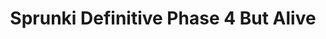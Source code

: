---
slug: sprunki-definitive-phase-4-but-alive-1886
title: Sprunki Definitive Phase 4 But Alive
description: "Sprunki Definitive Phase 4 But Alive is an exciting online game. Play for free directly in your browser!"
icon: /images/popular_mods/Sprunki Definitive Phase 4 But Alive.png
url: https://wowtbc.net/sprunkin/definitive-phase4-alive/index.html
previewImage: /images/popular_mods/Sprunki Definitive Phase 4 But Alive.png
type: popular mods

# SEO配置
seo:
  title: "Sprunki Definitive Phase 4 But Alive - Play Free Online Game | Fun Browser Games"
  description: "Sprunki Definitive Phase 4 But Alive - Play this fun online game for free in your browser. No download required!"
  ogImage: "/images/popular_mods/Sprunki Definitive Phase 4 But Alive.png"
  keywords: "sprunki-definitive-phase-4-but-alive-1886, online game, browser game, free game, popular mods game, play online"

videoUrls:
  - https://www.youtube.com/embed/example1
  - https://www.youtube.com/embed/example2

whyPlay:
  title: "Why Play Sprunki Definitive Phase 4 But Alive?"
  items:
    - "Immersive Gameplay: Sprunki Definitive Phase 4 But Alive offers an engaging and immersive gaming experience that will keep you entertained for hours"
    - "Challenging Levels: Test your skills with increasingly difficult challenges and obstacles"
    - "Beautiful Graphics: Enjoy stunning visuals and smooth animations that bring the game world to life"
    - "Regular Updates: New content and features are added regularly to keep the game fresh and exciting"
    - "Free to Play: Experience all the fun without spending a penny"
    - "Community Features: Connect with other players, share strategies, and compete for high scores"
    - "Cross-Platform: Play on any device with a web browser, no downloads required"

features:
  title: "Key Features of Sprunki Definitive Phase 4 But Alive"
  image: "/images/popular_mods/Sprunki Definitive Phase 4 But Alive.png"
  items:
    - "Intuitive Controls: Easy to learn controls make Sprunki Definitive Phase 4 But Alive accessible for players of all skill levels"
    - "Multiple Game Modes: Enjoy various gameplay options that provide different challenges and experiences"
    - "Character Customization: Personalize your gaming experience with unique characters and items"
    - "Achievement System: Complete special tasks to earn rewards and recognition"
    - "Leaderboards: Compete with players worldwide and see who can achieve the highest scores"

characteristics:
  title: "Game Characteristics"
  image: "/images/popular_mods/Sprunki Definitive Phase 4 But Alive.png"
  items:
    - "Genre: Popular mods game with elements of strategy and skill"
    - "Difficulty: Suitable for both casual gamers and those seeking a challenge"
    - "Play Time: Quick sessions or extended gameplay, depending on your preference"
    - "Art Style: Vibrant and engaging visuals that enhance the gaming experience"
    - "Sound Design: Immersive audio that complements the gameplay perfectly"

info: "Sprunki Definitive Phase 4 But Alive is an exciting online game that offers players a unique and engaging gaming experience. With its intuitive controls, stunning visuals, and challenging gameplay, Sprunki Definitive Phase 4 But Alive provides hours of entertainment for players of all ages and skill levels. Whether you're looking for a quick gaming session during a break or an extended play session, Sprunki Definitive Phase 4 But Alive delivers an immersive experience that will keep you coming back for more. The game features multiple levels of increasing difficulty, ensuring that players are constantly challenged as they progress. With regular updates adding new content and features, Sprunki Definitive Phase 4 But Alive remains fresh and exciting, providing endless entertainment options for its growing community of players."

howToPlayIntro: "Welcome to Sprunki Definitive Phase 4 But Alive! This guide will walk you through the basics and help you master the game. Whether you're a beginner or looking to improve your skills, these tips and instructions will enhance your gaming experience."

howToPlaySteps:
  - title: "Getting Started"
    description: "Begin your Sprunki Definitive Phase 4 But Alive adventure by familiarizing yourself with the controls. Use your keyboard or mouse to navigate through the game interface. The tutorial will guide you through the basic mechanics and help you understand the objectives."
  - title: "Understanding the Objectives"
    description: "In Sprunki Definitive Phase 4 But Alive, your main goal is to progress through levels by completing specific objectives. Each level presents unique challenges that require different strategies and approaches."
  - title: "Mastering the Controls"
    description: "Practice using the controls to improve your precision and reaction time. Sprunki Definitive Phase 4 But Alive requires quick reflexes and strategic thinking to overcome obstacles and defeat opponents."
  - title: "Utilizing Power-ups"
    description: "Collect power-ups throughout the game to enhance your abilities and overcome difficult challenges. Each power-up offers unique advantages that can be crucial for success."
  - title: "Developing Strategies"
    description: "As you progress in Sprunki Definitive Phase 4 But Alive, develop effective strategies for different scenarios. Analyze patterns, anticipate challenges, and adapt your approach to maximize your performance."

faq:
  title: "Frequently Asked Questions about Sprunki Definitive Phase 4 But Alive"
  items:
    - question: "Is Sprunki Definitive Phase 4 But Alive free to play?"
      answer: "Yes, Sprunki Definitive Phase 4 But Alive is completely free to play directly in your web browser. No downloads or purchases are required to enjoy the full game experience."
    - question: "Can I play Sprunki Definitive Phase 4 But Alive on mobile devices?"
      answer: "Yes, Sprunki Definitive Phase 4 But Alive is optimized for both desktop and mobile play. You can enjoy the game on any device with a web browser and internet connection."
    - question: "Are there any in-game purchases?"
      answer: "While Sprunki Definitive Phase 4 But Alive is free to play, there may be optional in-game purchases available for cosmetic items or additional features that don't affect core gameplay."
    - question: "How often is Sprunki Definitive Phase 4 But Alive updated?"
      answer: "The developers regularly update Sprunki Definitive Phase 4 But Alive with new content, features, and improvements based on player feedback and game performance."
    - question: "Can I play Sprunki Definitive Phase 4 But Alive offline?"
      answer: "Currently, Sprunki Definitive Phase 4 But Alive requires an internet connection to play as it's a browser-based online game."
    - question: "Is Sprunki Definitive Phase 4 But Alive suitable for children?"
      answer: "Yes, Sprunki Definitive Phase 4 But Alive is designed to be family-friendly and suitable for players of all ages."
    - question: "How do I report bugs or issues?"
      answer: "If you encounter any problems while playing Sprunki Definitive Phase 4 But Alive, you can report them through the game's support page or contact the developers directly through their website."
    - question: "Still Have Questions?"
      answer: "If you have additional questions about Sprunki Definitive Phase 4 But Alive that aren't covered in this FAQ, please visit our support center or contact our customer service team for assistance."
---